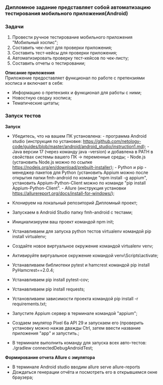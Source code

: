 ### Дипломное задание представляет собой автоматизацию тестирования мобильного приложения(Android)

### Задачи
1. Провести ручное тестирование мобильного приложения "Мобильный хоспис";
2. Составить чек-лист для проверки приложения;
3. Составить тест-кейсы для проверки приложения;
4. Автоматизировать проверку тест-кейсов по чек-листу;
5. Составить отчеты о тестировании;

__Описание приложения__  
Приложение предоставляет функционал по работе с претензиями хосписа и включает в себя:

- Информацию о претензиях и функционал для работы с ними;
- Новостную сводку хосписа;
- Тематические цитаты;

### Запуск тестов

__Запуск__  

- Убедитесь, что на вашем ПК установлена:
      - программа Android studio (инструкция по установке: https://github.com/netology-code/guides/blob/master/android/android_studio/instruction1.md);
      - Java версии 17 (через команду java -version) и добавлена в PATH в свойствах системы вашего ПК -> переменные среды;
      - Node.js (установить Node.js можно по ссылке https://nodejs.org/en/download/prebuilt-installer);
      - Python и pip - менеджер пакетов для Python (установить Appium можно после открытия папки fmh-android по команде  "npm install -g appium", 
        установить Appium-Python-Client можно по команде "pip install Appium-Python-Client".
      - Allure (инструкция установки https://allurereport.org/docs/install-for-windows/);
- Клонируем на локальный репозиторий Дипломный проект;
- Запускаем в Android Studio папку fmh-android с тестами;
- Инициализируем ваш проект командой npm init;
- Устанавливаем для запуска python тестов virtualenv командой pip install virtualenv;
- Создайте новое виртуальное окружение командой virtualenv venv;
- Активируйте виртуальное окружение командой venv\Scripts\activate;
- Устанавливаем библиотеки pytest и hamcrest командой pip install PyHamcrest==2.0.4;
- Устанавливаем pip install pytest-cov;
- Устанавливаем pip install requests;
- Установливаем зависимости проекта командой pip install -r requirements.txt;


- Запустите Appium сервер в терминале командой "appium";
- Создаем эмулятор Pixel 6a API 29 и запускаем его (проверить установку можно нажав дважды Ctrl, затем
  ввести название приложения "app" и запустить.;
- В терминале выполнить команду для запуска всех авто-тестов: ./gradlew connectedDebugAndroidTest;


__Формирование отчета Allure с эмулятора__

- В терминале Android studio вводим allure serve allure-reports
- Дождаться генерации отчёта и посмотреть его в открывшемся окне браузера;
